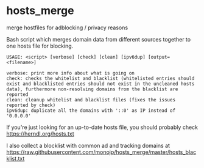 # hosts_merge
merge hostfiles for adblocking / privacy reasons

Bash script which merges domain data from different sources together to one hosts file for blocking.

```
USAGE: <script> [verbose] [check] [clean] [ipv6dup] [output=<filename>]

verbose: print more info about what is going on
check: checks the whitelist and blacklist (whitelisted entries should exist and blacklisted entries should not exist in the uncleaned hosts data), furthermore non-resolving domains from the blacklist are reported
clean: cleanup whitelist and blacklist files (fixes the issues reported by check)
ipv6dup: duplicate all the domains with '::0' as IP instead of '0.0.0.0'
```

If you're just looking for an up-to-date hosts file, you should probably check https://herndl.org/hosts.txt

I also collect a blocklist with common ad and tracking domains at https://raw.githubusercontent.com/monojp/hosts_merge/master/hosts_blacklist.txt
